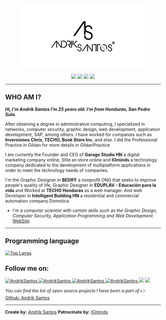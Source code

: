 <div align="center">
<img width="400px;" src="images/logos/arsm.jpg" alt="Andrik Santos"> 

<p>
		<img src="https://img.shields.io/badge/GraphicDesing-%E2%AD%90%E2%AD%90%E2%AD%90%E2%AD%90%E2%AD%90-blue">
		<img src="https://img.shields.io/badge/Software Engineer-%E2%AD%90%E2%AD%90%E2%AD%90%E2%AD%90%E2%AD%90-blue">
		<img src="https://img.shields.io/badge/Full Stack Developer-%E2%AD%90%E2%AD%90%E2%AD%90%E2%AD%90%E2%AD%90-blue">
		<img src="https://img.shields.io/badge/Support IT-%E2%AD%90%E2%AD%90%E2%AD%90%E2%AD%90%E2%AD%90-blue">
	</p>

</div>

---
##  WHO AM I?
**_Hi, I'm Andrik Santos I'm 25 years old. I'm from Honduras, San Pedro Sula._**

After obtaining a degree in administrative computing, I specialized in networks, computer security, graphic design, web development, application development, SAP, among others. I have worked for companies such as **Inversiones Chris, TECHO, Book Store Inc**, and else. I did the Professional Practice in Gildan for more details in GildanPractice

I am currently the Founder and CEO of **Garage Studio HN** a digital marketing company online, Stile an store online and **IOminds** a technology company dedicated to the development of multiplatform applications in order to meet the technology needs of companies.

I'm the Graphic Designer in **BEDIFF** a nonprofit ONG that seeks to improve people's quality of life, Graphic Designer in **EDUPLAV - Educación para la vida** and Worked at **TECHO Honduras** as a web manager. And web Developer in **Intelligent Building HN** a residential and commercial automation company Domotica.

-   _I'm a computer scientist with certain skills such as the Graphic Design, Computer Security, Application Programming and Web Development._ [WebSite](https://andriksantos.github.io/)
---



## Programming language
<p>

[![Top Langs](https://github-readme-stats.vercel.app/api/top-langs/?username=andriksantos&layout=compact)](https://github.com/andriksantos/github-readme-stats)

</p>

##  Follow me on:
<p>

<a href="https://www.facebook.com/andrik.rsm">
    <img src="https://img.shields.io/badge/Facebook-andrik.rsm-blue" alt="AndrikSantos">
</a>

<a href="https://www.instagram.com/andriksantos12">
    <img src="https://img.shields.io/badge/Instagram-andriksantos12-ff69b4" alt="AndrikSantos">
</a>

<a href="https://www.linkedin.com/in/andriksantos">
    <img src="https://img.shields.io/badge/Linkedin-andriksantos-blue" alt="AndrikSantos">
</a>

<a href="https://andriksantos.github.io">
    <img src="https://img.shields.io/badge/WebSite-andriksantos.github.io-lightgray" alt="AndrikSantos">
</a>

<img src="https://img.shields.io/github/followers/andriksantos?style=social">

<img src="https://img.shields.io/twitter/follow/andrik_rsm?style=social">

</p>

_You can find the list of open source projects I have been a part of_  👉 [Github: Andrik Santos](https://github.com/andriksantos (Software Engineer))

---

**Create by:** [Andrik Santos](https://andriksantos.github.io/ (Software Engineer))
**Patrocinate by:** [IOminds](https://iominds.github.io (Development Company))